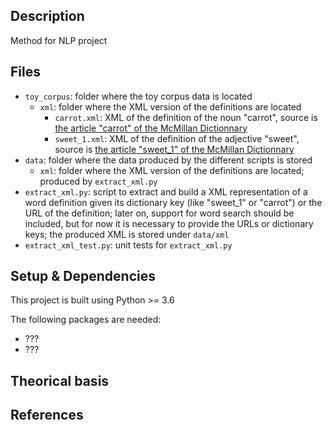 ## Description
Method for NLP project

## Files
* `toy_corpus`: folder where the toy corpus data is located
  * `xml`: folder where the XML version of the definitions are located
    * `carrot.xml`: XML of the definition of the noun "carrot", source is [the article "carrot" of the McMillan Dictionnary](https://www.macmillandictionary.com/dictionary/british/carrot)
    * `sweet_1.xml`: XML of the definition of the adjective "sweet", source is [the article "sweet_1" of the McMillan Dictionnary](https://www.macmillandictionary.com/dictionary/british/sweet_1)
* `data`: folder where the data produced by the different scripts is stored
  * `xml`: folder where the XML version of the definitions are located; produced by `extract_xml.py`
* `extract_xml.py`: script to extract and build a XML representation of a word definition given its dictionary key (like "sweet_1" or "carrot") or the URL of the definition; later on, support for word search should be included, but for now it is necessary to provide the URLs or dictionary keys; the produced XML is stored under `data/xml`
* `extract_xml_test.py`: unit tests for `extract_xml.py`

## Setup & Dependencies
This project is built using Python >= 3.6

The following packages are needed:
* ???
* ???

## Theorical basis

## References
